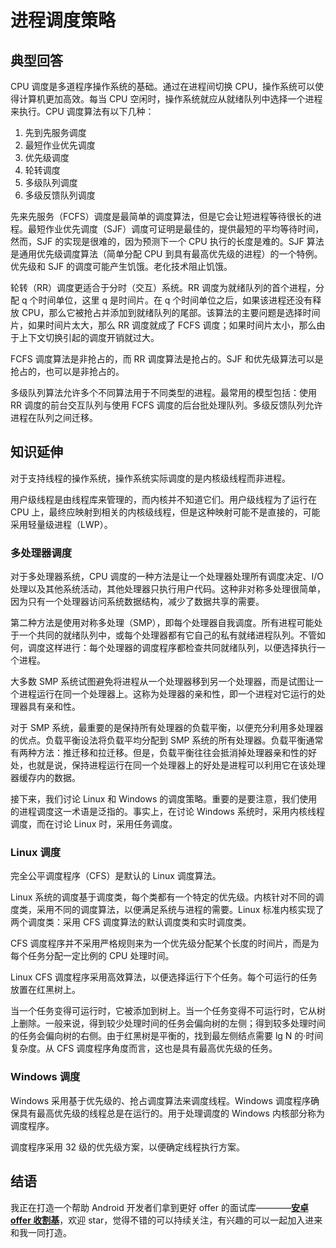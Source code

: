 # 进程调度策略

## 典型回答

CPU 调度是多道程序操作系统的基础。通过在进程间切换 CPU，操作系统可以使得计算机更加高效。每当 CPU 空闲时，操作系统就应从就绪队列中选择一个进程来执行。CPU 调度算法有以下几种：

1. 先到先服务调度
2. 最短作业优先调度
3. 优先级调度
4. 轮转调度
5. 多级队列调度
6. 多级反馈队列调度

先来先服务（FCFS）调度是最简单的调度算法，但是它会让短进程等待很长的进程。最短作业优先调度（SJF）调度可证明是最佳的，提供最短的平均等待时间，然而，SJF 的实现是很难的，因为预测下一个 CPU 执行的长度是难的。SJF 算法是通用优先级调度算法（简单分配 CPU 到具有最高优先级的进程）的一个特例。优先级和 SJF 的调度可能产生饥饿。老化技术阻止饥饿。

轮转（RR）调度更适合于分时（交互）系统。RR 调度为就绪队列的首个进程，分配 q 个时间单位，这里 q 是时间片。在 q 个时间单位之后，如果该进程还没有释放 CPU，那么它被抢占并添加到就绪队列的尾部。该算法的主要问题是选择时间片，如果时间片太大，那么 RR 调度就成了 FCFS 调度；如果时间片太小，那么由于上下文切换引起的调度开销就过大。

FCFS 调度算法是非抢占的，而 RR 调度算法是抢占的。SJF 和优先级算法可以是抢占的，也可以是非抢占的。

多级队列算法允许多个不同算法用于不同类型的进程。最常用的模型包括：使用 RR 调度的前台交互队列与使用 FCFS 调度的后台批处理队列。多级反馈队列允许进程在队列之间迁移。

## 知识延伸

对于支持线程的操作系统，操作系统实际调度的是内核级线程而非进程。

用户级线程是由线程库来管理的，而内核并不知道它们。用户级线程为了运行在 CPU 上，最终应映射到相关的内核级线程，但是这种映射可能不是直接的，可能采用轻量级进程（LWP）。

### 多处理器调度

对于多处理器系统，CPU 调度的一种方法是让一个处理器处理所有调度决定、I/O 处理以及其他系统活动，其他处理器只执行用户代码。这种非对称多处理很简单，因为只有一个处理器访问系统数据结构，减少了数据共享的需要。

第二种方法是使用对称多处理（SMP），即每个处理器自我调度。所有进程可能处于一个共同的就绪队列中，或每个处理器都有它自己的私有就绪进程队列。不管如何，调度这样进行：每个处理器的调度程序都检查共同就绪队列，以便选择执行一个进程。

大多数 SMP 系统试图避免将进程从一个处理器移到另一个处理器，而是试图让一个进程运行在同一个处理器上。这称为处理器的亲和性，即一个进程对它运行的处理器具有亲和性。 

对于 SMP 系统，最重要的是保持所有处理器的负载平衡，以便充分利用多处理器的优点。负载平衡设法将负载平均分配到 SMP 系统的所有处理器。负载平衡通常有两种方法：推迁移和拉迁移。但是，负载平衡往往会抵消掉处理器亲和性的好处，也就是说，保持进程运行在同一个处理器上的好处是进程可以利用它在该处理器缓存内的数据。

接下来，我们讨论 Linux 和 Windows 的调度策略。重要的是要注意，我们使用的进程调度这一术语是泛指的。事实上，在讨论 Windows 系统时，采用内核线程调度，而在讨论 Linux 时，采用任务调度。

### Linux 调度

完全公平调度程序（CFS）是默认的 Linux 调度算法。

Linux 系统的调度基于调度类，每个类都有一个特定的优先级。内核针对不同的调度类，采用不同的调度算法，以便满足系统与进程的需要。Linux 标准内核实现了两个调度类：采用 CFS 调度算法的默认调度类和实时调度类。

CFS 调度程序并不采用严格规则来为一个优先级分配某个长度的时间片，而是为每个任务分配一定比例的 CPU 处理时间。

Linux CFS 调度程序采用高效算法，以便选择运行下个任务。每个可运行的任务放置在红黑树上。

当一个任务变得可运行时，它被添加到树上。当一个任务变得不可运行时，它从树上删除。一般来说，得到较少处理时间的任务会偏向树的左侧；得到较多处理时间的任务会偏向树的右侧。由于红黑树是平衡的，找到最左侧结点需要 lg N 的·时间复杂度。从 CFS 调度程序角度而言，这也是具有最高优先级的任务。

### Windows 调度

Windows 采用基于优先级的、抢占调度算法来调度线程。Windows 调度程序确保具有最高优先级的线程总是在运行的。用于处理调度的 Windows 内核部分称为调度程序。

调度程序采用 32 级的优先级方案，以便确定线程执行方案。


## 结语

我正在打造一个帮助 Android 开发者们拿到更好 offer 的面试库————**[安卓 offer 收割基](https://github.com/Blankj/AndroidOfferKiller)**，欢迎 star，觉得不错的可以持续关注，有兴趣的可以一起加入进来和我一同打造。